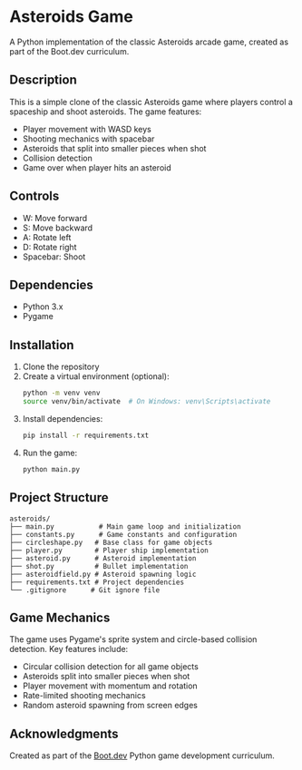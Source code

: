 # Asteroids Game

A Python implementation of the classic Asteroids arcade game, created as part of the Boot.dev curriculum.

## Description

This is a simple clone of the classic Asteroids game where players control a spaceship and shoot asteroids. The game features:
- Player movement with WASD keys
- Shooting mechanics with spacebar
- Asteroids that split into smaller pieces when shot
- Collision detection
- Game over when player hits an asteroid

## Controls

- W: Move forward
- S: Move backward
- A: Rotate left
- D: Rotate right
- Spacebar: Shoot

## Dependencies

- Python 3.x
- Pygame

## Installation

1. Clone the repository
2. Create a virtual environment (optional):
   ```bash
   python -m venv venv
   source venv/bin/activate  # On Windows: venv\Scripts\activate
   ```
3. Install dependencies:
   ```bash
   pip install -r requirements.txt
   ```
4. Run the game:
   ```bash
   python main.py
   ```

## Project Structure

```
asteroids/
├── main.py           # Main game loop and initialization
├── constants.py      # Game constants and configuration
├── circleshape.py   # Base class for game objects
├── player.py        # Player ship implementation
├── asteroid.py      # Asteroid implementation
├── shot.py          # Bullet implementation
├── asteroidfield.py # Asteroid spawning logic
├── requirements.txt # Project dependencies
└── .gitignore      # Git ignore file
```

## Game Mechanics

The game uses Pygame's sprite system and circle-based collision detection. Key features include:
- Circular collision detection for all game objects
- Asteroids split into smaller pieces when shot
- Player movement with momentum and rotation
- Rate-limited shooting mechanics
- Random asteroid spawning from screen edges

## Acknowledgments

Created as part of the [Boot.dev](https://boot.dev) Python game development curriculum.